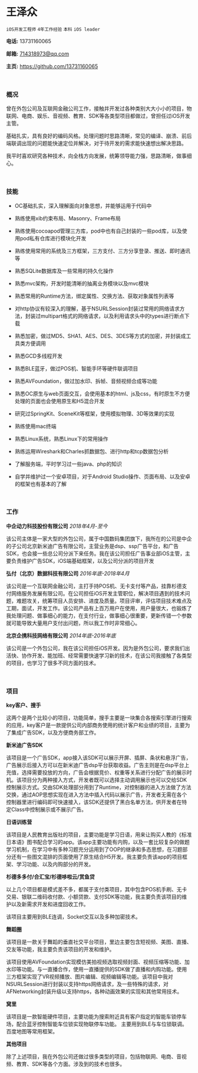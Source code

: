 # 王泽众
`iOS开发工程师` `4年工作经验` `本科` `iOS leader`

**电话:** 13731160065

**邮箱:** 714318973@qq.com

**主页:** https://github.com/13731160065

<br/>

### 概况

曾在外包公司及互联网金融公司工作，接触并开发过各种类别大大小小的项目，物联网、电商、娱乐、音视频、教育、SDK等各类型项目都做过，曾担任过iOS开发主管。

基础扎实，具有良好的编码风格。处理问题时思路清晰，常见的编译、崩溃、前后端联调出现的问题能快速定位并解决，对于待开发的需求能快速想出解决思路。

我平时喜欢研究各种技术，向全栈方向发展，统筹领导能力强，思路清晰，做事细心。

<br/>

### 技能

* OC基础扎实，深入理解面向对象思想，并能够运用于代码中
* 熟练使用xib约束布局、Masonry、Frame布局
* 熟练使用cocoapod管理三方库，pod中也有自己封装的一些pod库，以及使用pod私有仓库进行模块化开发
* 熟练使用常用的系统及三方框架，三方支付、三方分享登录、推送、即时通讯等
* 熟悉SQLite数据库及一些常用的持久化操作
* 熟悉mvc架构，开发时能清晰的抽离业务模块以及mvc模块
* 熟悉常用的Runtime方法，绑定属性、交换方法、获取对象属性列表等
* 对http协议有较深入的理解，基于NSURLSession封装过常用的网络请求方法，封装过multipart格式的网络请求，以及利用请求头中的types进行断点下载
* 熟悉加密，做过MD5、SHA1、AES、DES、3DES等方式的加密，并封装成工具类方便调用
* 熟悉GCD多线程开发
* 熟悉BLE蓝牙，做过POS机、智能手环等硬件联调项目
* 熟悉AVFoundation，做过加水印、拆帧、音频视频合成等功能
* 熟悉OC原生与web页面交互，会使用基本的html、js及css，有时原生不方便处理的页面也会使用原生和H5混合开发
* 研究过SpringKit、SceneKit等框架，使用模拟物理、3D等效果的实现
* 熟练使用mac终端


* 熟悉Linux系统，熟悉Linux下的常用操作
* 熟练运用Wireshark和Charles抓数据包、进行http和tcp数据包分析
* 了解服务端，平时学习过一些java、php的知识
* 自学并维护过一个安卓项目，对于Android Studio操作、页面布局、以及安卓的框架也有基本的了解

<br/>

### 工作

**中企动力科技股份有限公司** *2018年4月-至今*

该公司主体是一家大型的外包公司，属于中国数码集团旗下，我所在的公司是中企的子公司北京新米迪广告有限公司，主营业务是dsp、ssp广告平台，和广告SDK，也会接一些总公司分派下来任务。我在该公司担任广告事业部iOS主管，主要负责维护广告SDK，iOS端基础框架，以及公司分派的项目开发

**弘付（北京）数据科技有限公司** *2016年底-2018年4月*

该公司是一个互联网金融公司，主打手持POS机、无卡支付等产品，挂靠杉德支付网络服务发展有限公司。在公司担任iOS开发主管职位，解决项目遇到的技术问题，难题攻关，统筹项目人员安排、进度及质量。项目评审，评估项目技术难点及工期，面试，开发工作。该公司产品有上百万用户在使用，用户量很大，也锻炼了我处理问题、做事细心的能力，在支付行业，做事细心很重要，更新传错一个参数就可能导致大量用户支付出问题，所以我工作时非常细心。

**北京企携科技网络有限公司** *2014年底-2016年底*

该公司是一个外包公司，我在该公司担任iOS开发。因为是外包公司，要求我们出活快、协作开发、能加班、经常需要快速学习新的技术，在该公司我接触了各类型的项目，也学习了很多不同方面的技术。

<br/>

### 项目

**key客户、搜手**

这两个是两个比较小的项目，功能简单，搜手主要是一块集合各搜索引擎进行搜索的应用，key客户是一款提供公司内部商务使用的统计客户和业绩的项目，主要为了集成广告SDK，以及方便商务部工作。

**新米迪广告SDK**

该项目是一个广告SDK，app接入该SDK可以展示开屏、插屏、条状和悬浮广告，广告展示后接入方可以在新米迪广告dsp平台获取收益。广告主则是在dsp平台上充值，选择需要投放的方向，广告会根据竞价、权重等关系进行分配广告的展示时机。该项目分为两种接入方式，开发者既可以选择主动调用展示也可以交给SDK控制展示方式。交由SDK处理部分用到了Runtime，对控制器的进入方法做了方法交换，通过AOP思想实现在进入方法中插入代码以展示广告，开发者无需在各个控制器里进行编码即可快速接入，该SDK还提供了黑白名单方法，供开发者在特定Class中控制展示或不展示广告。

**日语训练营**

该项目是人民教育出版社的项目，主要功能是学习日语，用来让购买人教的《标准日本语》图书配合学习的app。该app主要功能有内购，以及一套比较复杂的做题学习机制，在学习中有多种习题充分运用到了OOP的继承和多态思想，在习题部分还有一些图文混排的页面使用了原生结合H5开发。我主要负责该app的项目框架、学习功能、以及内购部分的开发。

**杉德多多付/合汇宝/杉德哆啦云/赏鱼贷**

以上几个项目都是模式差不多，都属于支付类项目，其中包含POS机手刷、无卡交易、银联二维码收付款、小额贷款、支付SDK等功能，我主要负责该项目的维护以及新需求开发和进度回收工作。

该项目主要用到BLE连调，Socket交互以及多种加密技术。

**舞蹈圈**

该项目是一款关于舞蹈的垂直社交平台项目，里边主要包含短视频、美图、直播、交友等功能，我主要负责该项目的开发和维护。

该项目使用AVFoundation实现模仿美拍视频选取视频封面、视频压缩等功能、加水印等功能。与一直播合作，使用一直播提供的SDK做了直播和内购功能。使用三方框架实现了VR视频播放、图片编辑、视频编辑等功能。该项目中我对NSURLSession进行封装以支持https网络请求，及一些特殊的请求，对AFNetworking封装升级以支持https，各种动画效果的实现和其他常用技术。

**窝里**

该项目是一款智能硬件项目，主要功能为搜索附近具有客户指定的智能车锁停车场，配合蓝牙控制智能车位锁实现物联停车功能。
主要用到BLE与车位锁联调。百度地图等常用框架。

**其他项目**

除了上述项目，我在外包公司还做过很多类型的项目，包括物联网、电商、音视频、教育、SDK等各个方面。涉及到的技术也很多。
